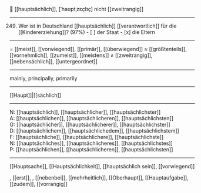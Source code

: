 🔄 [[hauptsächlich]], [ˈhaʊptˌzɛçlɪç]
nicht [[zweitrangig]]

---
249. Wer ist in Deutschland [[hauptsächlich]] [[verantwortlich]] für die [[Kindererziehung]]? (97%)
	- [ ] der Staat
	- [x] die Eltern

---
= [[meist]], [[vorwiegend]], [[primär]], [[überwiegend]]
≈ [[größtenteils]], [[vornehmlich]], [[zumeist]], [[meistens]]
≠ [[zweitrangig]], [[nebensächlich]], [[untergeordnet]]

---
mainly, principally, primarily

---
[[Haupt]]|[[sächlich]]

---
N: [[hauptsächlich]], [[hauptsächlicher]], [[hauptsächlichster]]  
A: [[hauptsächlichen]], [[hauptsächlicheren]], [[hauptsächlichsten]]  
G: [[hauptsächlicher]], [[hauptsächlicherer]], [[hauptsächlichster]]  
D: [[hauptsächlichem]], [[hauptsächlichedem]], [[hauptsächlichstem]]  
F: [[hauptsächliche]], [[hauptsächlichere]], [[hauptsächlichste]]  
N: [[hauptsächliches]], [[hauptsächlicheres]], [[hauptsächlichstes]]  
P: [[hauptsächlichen]], [[hauptsächlicheren]], [[hauptsächlichsten]]  

---
[[Hauptsache]], [[Hauptsächlichkeit]], [[hauptsächlich sein]], [[vorwiegend]]

, [[erst]], , [[nebenbei]], [[mehrheitlich]], [[Oberhaupt]], [[Hauptaufgabe]], [[zudem]], [[vorrangig]]